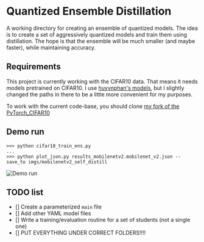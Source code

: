 # Quantized Ensemble Distillation

A working directory for creating an ensemble of quantized models.
The idea is to create a set of aggressively quantized models and train them using distillation.
The hope is that the ensemble will be much smaller (and maybe faster), while maintaining accuracy.

## Requirements

This project is currently working with the CIFAR10 data.
That means it needs models pretrained on CIFAR10.
I use [huyvnphan's models](https://github.com/huyvnphan/PyTorch_CIFAR10), but I slightly changed the paths in there to be a little more convenient for my purposes.

To work with the current code-base, you should clone [my fork of the PyTorch_CIFAR10](https://github.com/z-a-f/PyTorch_CIFAR10)

## Demo run

```
>>> python cifar10_train_ens.py
...
>>> python plot_json.py results_mobilenetv2.mobilenet_v2.json --save_to imgs/mobilenetv2_self_distill
```

![Demo run](imgs/imgs/mobilenetv2_self_distill.png)

## TODO list

- [] Create a parameterized `main` file
- [] Add other YAML model files
- [] Write a training/evaluation routine for a set of students (not a single one)
- [] PUT EVERYTHING UNDER CORRECT FOLDERS!!!!
